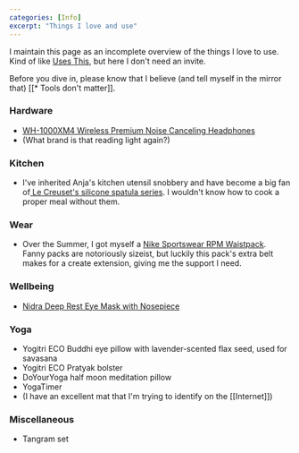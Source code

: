 ```yaml
---
categories: [Info]
excerpt: "Things I love and use"
---
```

I maintain this page as an incomplete overview of the things I love to use. Kind of like [Uses This](https://usesthis.com/), but here I don't need an invite. 

Before you dive in, please know that I believe (and tell myself in the mirror that) [[* Tools don't matter]]. 

### Hardware 
- [WH-1000XM4 Wireless Premium Noise Canceling Headphones](https://electronics.sony.com/audio/headphones/headband/p/wh1000xm4-b)
- (What brand is that reading light again?)

### Kitchen
- I've inherited Anja's kitchen utensil snobbery and have become a big fan of[ Le Creuset's silicone spatula series](https://www.lecreuset.com/kitchen-tools/spoons-and-spatulas). I wouldn't know how to cook a proper meal without them.

### Wear
- Over the Summer, I got myself a [Nike Sportswear RPM Waistpack](https://www.nike.com/nl/en/t/sportswear-rpm-waistpack-CNTh3z/CQ3817-010). Fanny packs are notoriously sizeist, but luckily this pack's extra belt makes for a create extension, giving me the support I need.

### Wellbeing
- [Nidra Deep Rest Eye Mask with Nosepiece](https://nidragoods.com/collections/sleep-mask-collection/products/nidra-deep-rest-eye-mask-black)

### Yoga
- Yogitri ECO Buddhi eye pillow with lavender-scented flax seed, used for savasana
- Yogitri ECO Pratyak bolster
- DoYourYoga half moon meditation pillow
- YogaTimer
- (I have an excellent mat that I'm trying to identify on the [[Internet]])

### Miscellaneous
- Tangram set